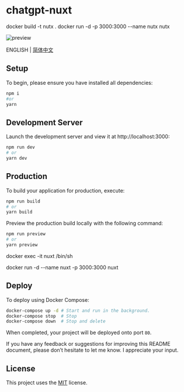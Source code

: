 # chatgpt-nuxt
docker build -t nutx .
docker run -d -p 3000:3000 --name nutx nutx

![preview](/assets/preview-v2.png)

ENGLISH | [简体中文](/docs/README-CN.md)

## Setup

To begin, please ensure you have installed all dependencies:

```bash
npm i
#or
yarn
```

## Development Server

Launch the development server and view it at http://localhost:3000:

```bash
npm run dev
# or
yarn dev
```

## Production

To build your application for production, execute:

```bash
npm run build
# or
yarn build
```

Preview the production build locally with the following command:

```bash
npm run preview
# or
yarn preview
```
docker exec -it nuxt /bin/sh

docker run -d --name nuxt -p 3000:3000  nuxt

## Deploy

To deploy using Docker Compose:

```bash
docker-compose up -d # Start and run in the background.
docker-compose stop  # Stop
docker-compose down  # Stop and delete
```

When completed, your project will be deployed onto port `80`.

If you have any feedback or suggestions for improving this README document, please don’t hesitate to let me know. I appreciate your input.

## License

This project uses the [MIT](/LICENSE) license.
